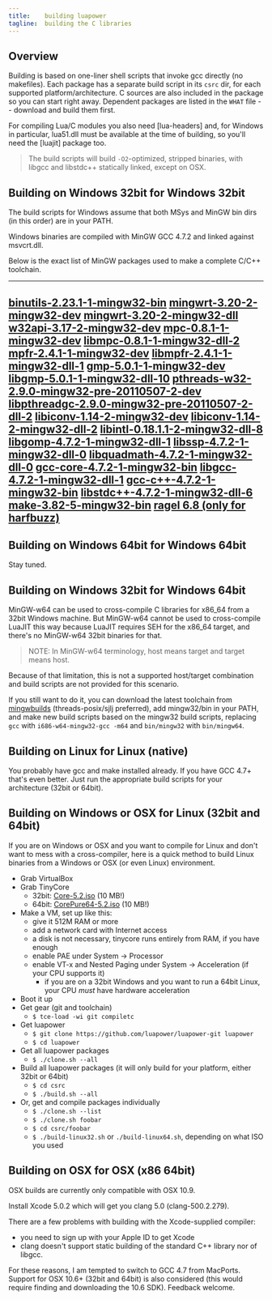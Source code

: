 ```yaml
---
title:    building luapower
tagline:  building the C libraries
---
```


## Overview

Building is based on one-liner shell scripts that invoke gcc directly (no makefiles).
Each package has a separate build script in its `csrc` dir, for each supported platform/architecture.
C sources are also included in the package so you can start right away.
Dependent packages are listed in the `WHAT` file -- download and build them first.

For compiling Lua/C modules you also need [lua-headers] and, for Windows in particular, lua51.dll
must be available at the time of building, so you'll need the [luajit] package too.

> The build scripts will build `-O2`-optimized, stripped binaries, with libgcc and libstdc++ statically linked,
except on OSX.

## Building on Windows 32bit for Windows 32bit

The build scripts for Windows assume that both MSys and MinGW bin dirs (in this order) are in your PATH.

Windows binaries are compiled with MinGW GCC 4.7.2 and linked against msvcrt.dll.

Below is the exact list of MinGW packages used to make a complete C/C++ toolchain.

----
[binutils-2.23.1-1-mingw32-bin](http://sourceforge.net/projects/mingw/files/MinGW/Base/binutils/binutils-2.23.1/binutils-2.23.1-1-mingw32-bin.tar.lzma)
[mingwrt-3.20-2-mingw32-dev](http://sourceforge.net/projects/mingw/files/MinGW/Base/mingw-rt/mingwrt-3.20/mingwrt-3.20-2-mingw32-dev.tar.lzma)
[mingwrt-3.20-2-mingw32-dll](http://sourceforge.net/projects/mingw/files/MinGW/Base/mingw-rt/mingwrt-3.20/mingwrt-3.20-2-mingw32-dll.tar.lzma)
[w32api-3.17-2-mingw32-dev](http://sourceforge.net/projects/mingw/files/MinGW/Base/w32api/w32api-3.17/w32api-3.17-2-mingw32-dev.tar.lzma)
[mpc-0.8.1-1-mingw32-dev](http://sourceforge.net/projects/mingw/files/MinGW/Base/mpc/mpc-0.8.1-1/mpc-0.8.1-1-mingw32-dev.tar.lzma)
[libmpc-0.8.1-1-mingw32-dll-2](http://sourceforge.net/projects/mingw/files/MinGW/Base/mpc/mpc-0.8.1-1/libmpc-0.8.1-1-mingw32-dll-2.tar.lzma)
[mpfr-2.4.1-1-mingw32-dev](http://sourceforge.net/projects/mingw/files/MinGW/Base/mpfr/mpfr-2.4.1-1/mpfr-2.4.1-1-mingw32-dev.tar.lzma)
[libmpfr-2.4.1-1-mingw32-dll-1](http://sourceforge.net/projects/mingw/files/MinGW/Base/mpfr/mpfr-2.4.1-1/libmpfr-2.4.1-1-mingw32-dll-1.tar.lzma)
[gmp-5.0.1-1-mingw32-dev](http://sourceforge.net/projects/mingw/files/MinGW/Base/gmp/gmp-5.0.1-1/gmp-5.0.1-1-mingw32-dev.tar.lzma)
[libgmp-5.0.1-1-mingw32-dll-10](http://sourceforge.net/projects/mingw/files/MinGW/Base/gmp/gmp-5.0.1-1/libgmp-5.0.1-1-mingw32-dll-10.tar.lzma)
[pthreads-w32-2.9.0-mingw32-pre-20110507-2-dev](http://sourceforge.net/projects/mingw/files/MinGW/Base/pthreads-w32/pthreads-w32-2.9.0-pre-20110507-2/pthreads-w32-2.9.0-mingw32-pre-20110507-2-dev.tar.lzma)
[libpthreadgc-2.9.0-mingw32-pre-20110507-2-dll-2](http://sourceforge.net/projects/mingw/files/MinGW/Base/pthreads-w32/pthreads-w32-2.9.0-pre-20110507-2/libpthreadgc-2.9.0-mingw32-pre-20110507-2-dll-2.tar.lzma)
[libiconv-1.14-2-mingw32-dev](http://sourceforge.net/projects/mingw/files/MinGW/Base/libiconv/libiconv-1.14-2/libiconv-1.14-2-mingw32-dev.tar.lzma)
[libiconv-1.14-2-mingw32-dll-2](http://sourceforge.net/projects/mingw/files/MinGW/Base/libiconv/libiconv-1.14-2/libiconv-1.14-2-mingw32-dll-2.tar.lzma)
[libintl-0.18.1.1-2-mingw32-dll-8](http://sourceforge.net/projects/mingw/files/MinGW/Base/gettext/gettext-0.18.1.1-2/libintl-0.18.1.1-2-mingw32-dll-8.tar.lzma)
[libgomp-4.7.2-1-mingw32-dll-1](http://sourceforge.net/projects/mingw/files/MinGW/Base/gcc/Version4/gcc-4.7.2-1/libgomp-4.7.2-1-mingw32-dll-1.tar.lzma)
[libssp-4.7.2-1-mingw32-dll-0](http://sourceforge.net/projects/mingw/files/MinGW/Base/gcc/Version4/gcc-4.7.2-1/libssp-4.7.2-1-mingw32-dll-0.tar.lzma)
[libquadmath-4.7.2-1-mingw32-dll-0](http://sourceforge.net/projects/mingw/files/MinGW/Base/gcc/Version4/gcc-4.7.2-1/libquadmath-4.7.2-1-mingw32-dll-0.tar.lzma)
[gcc-core-4.7.2-1-mingw32-bin](http://sourceforge.net/projects/mingw/files/MinGW/Base/gcc/Version4/gcc-4.7.2-1/gcc-core-4.7.2-1-mingw32-bin.tar.lzma)
[libgcc-4.7.2-1-mingw32-dll-1](http://sourceforge.net/projects/mingw/files/MinGW/Base/gcc/Version4/gcc-4.7.2-1/libgcc-4.7.2-1-mingw32-dll-1.tar.lzma)
[gcc-c++-4.7.2-1-mingw32-bin](http://sourceforge.net/projects/mingw/files/MinGW/Base/gcc/Version4/gcc-4.7.2-1/gcc-c%2B%2B-4.7.2-1-mingw32-bin.tar.lzma)
[libstdc++-4.7.2-1-mingw32-dll-6](http://sourceforge.net/projects/mingw/files/MinGW/Base/gcc/Version4/gcc-4.7.2-1/libstdc%2B%2B-4.7.2-1-mingw32-dll-6.tar.lzma)
[make-3.82-5-mingw32-bin](http://sourceforge.net/projects/mingw/files/MinGW/Extension/make/make-3.82-mingw32/make-3.82-5-mingw32-bin.tar.lzma)
[ragel 6.8 (only for harfbuzz)](http://www.jgoettgens.de/Meine_Bilder_und_Dateien/ragel-vs2012.7z)
----

## Building on Windows 64bit for Windows 64bit

Stay tuned.

## Building on Windows 32bit for Windows 64bit

MinGW-w64 can be used to cross-compile C libraries for x86_64 from a 32bit Windows machine. But MinGW-w64 cannot
be used to cross-compile LuaJIT this way because LuaJIT requires SEH for the x86_64 target, and there's no
MinGW-w64 32bit binaries for that.

> NOTE: In MinGW-w64 terminology, host means target and target means host.

Because of that limitation, this is not a supported host/target combination and build scripts
are not provided for this scenario.

If you still want to do it, you can download the latest toolchain from [mingwbuilds] (threads-posix/sjlj preferred),
add mingw32/bin in your PATH, and make new build scripts based on the mingw32 build scripts,
replacing `gcc` with `i686-w64-mingw32-gcc -m64` and `bin/mingw32` with `bin/mingw64`.

## Building on Linux for Linux (native)

You probably have gcc and make installed already. If you have GCC 4.7+ that's even better.
Just run the appropriate build scripts for your architecture (32bit or 64bit).

## Building on Windows or OSX for Linux (32bit and 64bit)

If you are on Windows or OSX and you want to compile for Linux and don't want to mess with a cross-compiler,
here is a quick method to build Linux binaries from a Windows or OSX (or even Linux) environment.

* Grab VirtualBox
* Grab TinyCore
	* 32bit: [Core-5.2.iso] (10 MB!)
	* 64bit: [CorePure64-5.2.iso] (10 MB!)
* Make a VM, set up like this:
	* give it 512M RAM or more
	* add a network card with Internet access
	* a disk is not necessary, tinycore runs entirely from RAM, if you have enough
	* enable PAE under System -> Processor
	* enable VT-x and Nested Paging under System -> Acceleration (if your CPU supports it)
		* if you are on a 32bit Windows and you want to run a 64bit Linux, your CPU _must_ have hardware acceleration
* Boot it up
* Get gear (git and toolchain)
	* `$ tce-load -wi git compiletc`
* Get luapower
	* `$ git clone https://github.com/luapower/luapower-git luapower`
	* `$ cd luapower`
* Get all luapower packages
	* `$ ./clone.sh --all`
* Build all luapower packages (it will only build for your platform, either 32bit or 64bit)
	* `$ cd csrc`
	* `$ ./build.sh --all`
* Or, get and compile packages individually
	* `$ ./clone.sh --list`
	* `$ ./clone.sh foobar`
	* `$ cd csrc/foobar`
	* `$ ./build-linux32.sh` or `./build-linux64.sh`, depending on what ISO you used

## Building on OSX for OSX (x86 64bit)

OSX builds are currently only compatible with OSX 10.9.

Install Xcode 5.0.2 which will get you clang 5.0 (clang-500.2.279).

There are a few problems with building with the Xcode-supplied compiler:

  * you need to sign up with your Apple ID to get Xcode
  * clang doesn't support static building of the standard C++ library nor of libgcc.

For these reasons, I am tempted to switch to GCC 4.7 from MacPorts.
Support for OSX 10.6+ (32bit and 64bit) is also considered (this would require finding and downloading the 10.6 SDK).
Feedback welcome.


[mingwbuilds]:        http://heanet.dl.sourceforge.net/project/mingwbuilds/host-windows/releases/
[Core-5.2.iso]:       http://distro.ibiblio.org/tinycorelinux/5.x/x86/release/Core-5.2.iso
[CorePure64-5.2.iso]: http://distro.ibiblio.org/tinycorelinux/5.x/x86_64/release/CorePure64-5.2.iso
